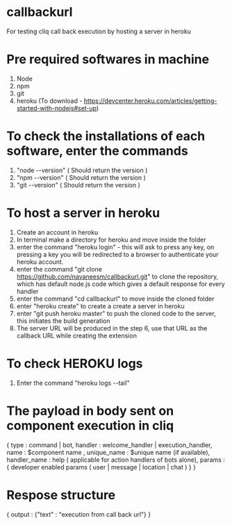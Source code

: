 # callbackurl
For testing cliq call back execution by hosting a server in heroku

# Pre required softwares in machine 
1. Node
2. npm
3. git
4. heroku (To download - https://devcenter.heroku.com/articles/getting-started-with-nodejs#set-up)

# To check the installations of each software, enter the commands 
1. "node --version"     ( Should return the version )
2. "npm --version"      ( Should return the version )
3. "git --version"      ( Should return the version )

# To host a server in heroku
1. Create an account in heroku
2. In terminal make a directory for heroku and move inside the folder
3. enter the command "heroku login" - this will ask to press any key, 
on pressing a key you will be redirected to a browser to authenticate your heroku account.
4. enter the command "git clone https://github.com/navaneesm/callbackurl.git" to clone the repository, 
which has default node.js code which gives a default response for every handler
5. enter the command "cd callbackurl" to move inside the cloned folder
6. enter "heroku create" to create a create a server in heroku
7. enter "git push heroku master" to push the cloned code to the server, this initiates the build generation
8. The server URL will be produced in the step 6, use that URL as the callback URL while creating the extension

# To check HEROKU logs 
1. Enter the command "heroku logs --tail"

# The payload in body sent on component execution in cliq 
{
  type : command | bot,
	handler : welcome_handler | execution_handler,
  name : $component name ,
	unique_name : $unique name (if available),
  handler_name : help ( applicable for action handlers of bots alone),
  params : { developer enabled params ( user | message | location | chat ) }
}

# Respose structure 
{
  output : {"text" : "execution from call back url"}
}
